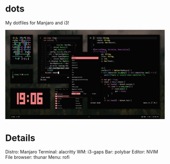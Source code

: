 # dots

My dotfiles for Manjaro and i3!

![Screenshot](./.config/images/ss.png)

# Details

Distro: Manjaro
Terminal: alacritty
WM: i3-gaps
Bar: polybar
Editor: NVIM
File browser: thunar
Menu: rofi
